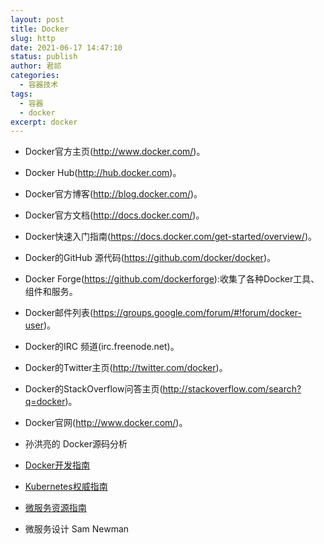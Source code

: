 ```yaml
---
layout: post
title: Docker
slug: http
date: 2021-06-17 14:47:10
status: publish
author: 君祁
categories:
  - 容器技术
tags:
  - 容器
  - docker
excerpt: docker
---
```


* Docker官方主页(http://www.docker.com/)。
* Docker Hub(http://hub.docker.com)。
* Docker官方博客(http://blog.docker.com/)。
* Docker官方文档(http://docs.docker.com/)。
* Docker快速入门指南(https://docs.docker.com/get-started/overview/)。
* Docker的GitHub 源代码(https://github.com/docker/docker)。
* Docker Forge(https://github.com/dockerforge):收集了各种Docker工具、组件和服务。
* Docker邮件列表(https://groups.google.com/forum/#!forum/docker-user)。
* Docker的IRC 频道(irc.freenode.net)。
* Docker的Twitter主页(http://twitter.com/docker)。
* Docker的StackOverflow问答主页(http://stackoverflow.com/search?q=docker)。
* Docker官网(http://www.docker.com/)。


* 孙洪亮的 Docker源码分析
* [Docker开发指南](https://www.zhihu.com/pub/book/119564848)
* [Kubernetes权威指南](https://www.zhihu.com/pub/reader/119943940/chapter/1283922533264543744)
* [微服务资源指南](https://martinfowler.com/microservices/)
* 微服务设计 Sam Newman
